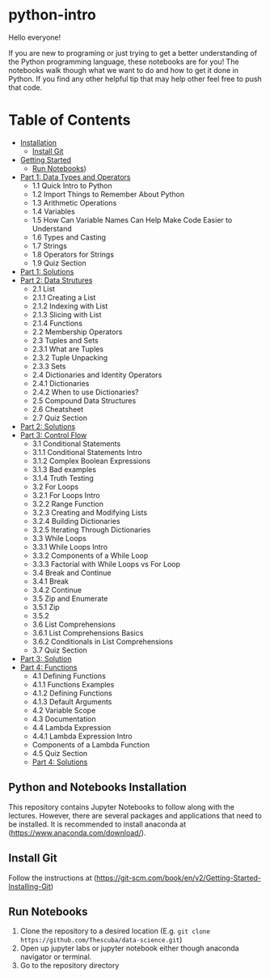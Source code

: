 # python-intro
Hello everyone!

If you are new to programing or just trying to get a better understanding of the Python programming language, these notebooks are for you! The notebooks walk though what we want to do and how to get it done in Python. If you find any other helpful tip that may help other feel free to push that code.

Table of Contents
=================

  * [Installation](#notebooks-installation)
    * [Install Git](#install-git)
  * [Getting Started](#getting-started)
    * [Run Notebooks](#run-notebooks))
  * [Part 1: Data Types and Operators](Intro-Data-Types-and-Operators.ipynb)
      * 1.1 Quick Intro to Python
      * 1.2 Import Things to Remember About Python
      * 1.3 Arithmetic Operations
      * 1.4 Variables
      * 1.5 How Can Variable Names Can Help Make Code Easier to Understand
      * 1.6 Types and Casting
      * 1.7 Strings
      * 1.8 Operators for Strings
      * 1.9 Quiz Section
  * [Part 1: Solutions](Intro-Data-Types-and-Operators-Solution.ipynb)
  * [Part 2: Data Strutures](Data-Structures.ipynb)
      * 2.1 List
       * 2.1.1 Creating a List
       * 2.1.2 Indexing with List
       * 2.1.3 Slicing with List
       * 2.1.4 Functions
      * 2.2 Membership Operators
      * 2.3 Tuples and Sets
       * 2.3.1 What are Tuples
       * 2.3.2 Tuple Unpacking
       * 2.3.3 Sets
      * 2.4 Dictionaries and Identity Operators
       * 2.4.1 Dictionaries
       * 2.4.2 When to use Dictionaries?
      * 2.5 Compound Data Structures
      * 2.6 Cheatsheet
      * 2.7 Quiz Section
   * [Part 2: Solutions](Data-Structures-Solutions.ipynb)
   * [Part 3: Control Flow](Control-Flow.ipynb)
      * 3.1 Conditional Statements
       * 3.1.1 Conditional Statements Intro
       * 3.1.2 Complex Boolean Expressions
       * 3.1.3 Bad examples
       * 3.1.4 Truth Testing
      * 3.2 For Loops
       * 3.2.1 For Loops Intro
       * 3.2.2 Range Function
       * 3.2.3 Creating and Modifying Lists
       * 3.2.4 Building Dictionaries
       * 3.2.5 Iterating Through Dictionaries
      * 3.3 While Loops
       * 3.3.1 While Loops Intro
       * 3.3.2 Components of a While Loop
       * 3.3.3 Factorial with While Loops vs For Loop
      * 3.4 Break and Continue
       * 3.4.1 Break
       * 3.4.2 Continue
      * 3.5 Zip and Enumerate
       * 3.5.1 Zip
       * 3.5.2
      * 3.6 List Comprehensions
       * 3.6.1 List Comprehensions Basics
       * 3.6.2 Conditionals in List Comprehensions
      * 3.7 Quiz Section
   * [Part 3: Solution](Control-Flow-Solutions.ipynb)
   * [Part 4: Functions](Functions.ipynb)
      * 4.1 Defining Functions
       * 4.1.1 Functions Examples
       * 4.1.2 Defining Functions
       * 4.1.3 Default Arguments
      * 4.2 Variable Scope
      * 4.3 Documentation
      * 4.4 Lambda Expression
       * 4.4.1 Lambda Expression Intro
       * Components of a Lambda Function
      * 4.5 Quiz Section
     * [Part 4: Solutions](Functions-Solutions.ipynb)
## Python and Notebooks Installation
This repository contains Jupyter Notebooks to follow along with the lectures. However, there are several
packages and applications that need to be installed. It is recommended to install anaconda at (https://www.anaconda.com/download/).

## Install Git
Follow the instructions at (https://git-scm.com/book/en/v2/Getting-Started-Installing-Git)

## Run Notebooks
1. Clone the repository to a desired location (E.g. `git clone https://github.com/Thescuba/data-science.git`)
2. Open up jupyter labs or jupyter notebook either though anaconda navigator or terminal. 
3. Go to the repository directory

